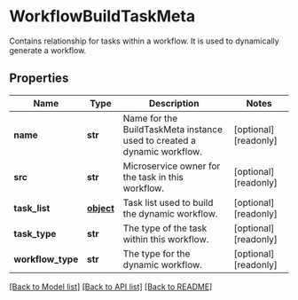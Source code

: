 # WorkflowBuildTaskMeta

Contains relationship for tasks within a workflow. It is used to dynamically generate a workflow. 
## Properties
Name | Type | Description | Notes
------------ | ------------- | ------------- | -------------
**name** | **str** | Name for the BuildTaskMeta instance used to created a dynamic workflow.   | [optional] [readonly] 
**src** | **str** | Microservice owner for the task in this workflow.   | [optional] [readonly] 
**task_list** | [**object**](.md) | Task list used to build the dynamic workflow.   | [optional] [readonly] 
**task_type** | **str** | The type of the task within this workflow.   | [optional] [readonly] 
**workflow_type** | **str** | The type for the dynamic workflow.    | [optional] [readonly] 

[[Back to Model list]](../README.md#documentation-for-models) [[Back to API list]](../README.md#documentation-for-api-endpoints) [[Back to README]](../README.md)


